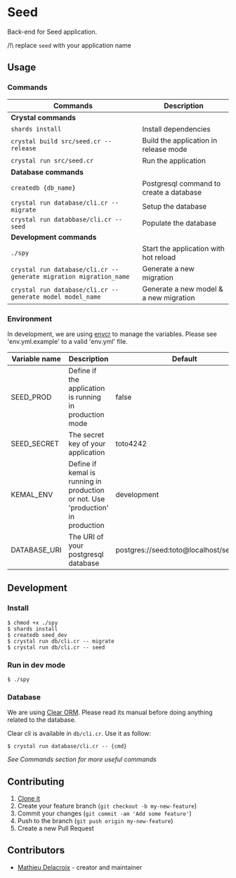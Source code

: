 # Seed

Back-end for Seed application.

/!\ replace `seed` with your application name

## Usage

### Commands


| Commands                                                           | Description                             |
| ------------------------------------------------------------------ | --------------------------------------- |
| **Crystal commands**                                               |                                         |
| `shards install`                                                   | Install dependencies                    |
| `crystal build src/seed.cr --release`                              | Build the application in release mode   |
| `crystal run src/seed.cr`                                          | Run the application                     |
| **Database commands**                                              |                                         |
| `createdb {db_name}`                                               | Postgresql command to create a database |
| `crystal run database/cli.cr -- migrate`                           | Setup the database                      |
| `crystal run databbase/cli.cr -- seed`                             | Populate the database                   |
| **Development commands**                                           |                                         |
| `./spy`                                                            | Start the application with hot reload   |
| `crystal run database/cli.cr -- generate migration migration_name` | Generate a new migration                |
| `crystal run database/cli.cr -- generate model model_name`         | Generate a new model & a new migration  |

### Environment

In development, we are using [envcr](https://github.com/dlacreme/env.cr) to manage the variables. Please see 'env.yml.example' to a valid 'env.yml' file.

| Variable name | Description                                                                     | Default                                 |
| ------------- | ------------------------------------------------------------------------------- | --------------------------------------- |
| SEED_PROD     | Define if the application is running in production mode                         | false                                   |
| SEED_SECRET   | The secret key of your application                                              | toto4242                                |
| KEMAL_ENV     | Define if kemal is running in production or not. Use 'production' in production | development                             |
| DATABASE_URI  | The URI of your postgresql database                                             | postgres://seed:toto@localhost/seed_dev |


## Development

### Install

```shell
$ chmod +x ./spy
$ shards install
$ createdb seed_dev
$ crystal run db/cli.cr -- migrate
$ crystal run db/cli.cr -- seed
```

### Run in dev mode

```shell
$ ./spy
```

### Database

We are using [Clear ORM](https://clear.gitbook.io/project/). Please read its manual before doing anything related to the database.

Clear cli is available in `db/cli.cr`. Use it as follow:
```shell
$ crystal run database/cli.cr -- {cmd}
```
*See Commands section for more useful commands*

## Contributing

1. [Clone it](https://github.com/Dlacreme/Seed-api)
2. Create your feature branch (`git checkout -b my-new-feature`)
3. Commit your changes (`git commit -am 'Add some feature'`)
4. Push to the branch (`git push origin my-new-feature`)
5. Create a new Pull Request

## Contributors

- [Mathieu Delacroix](https://github.com/dlacreme) - creator and maintainer
